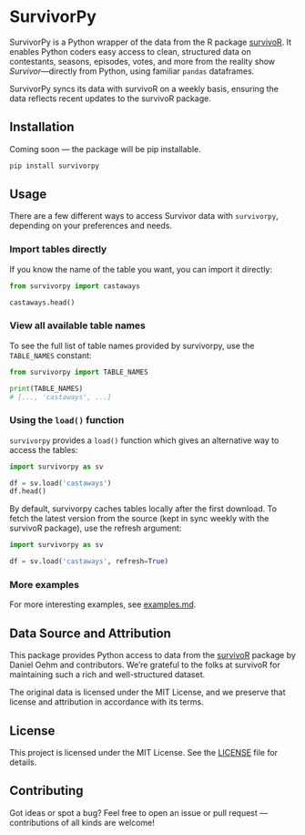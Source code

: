 # SurvivorPy

SurvivorPy is a Python wrapper of the data from the R package [survivoR](https://github.com/doehm/survivoR). It enables Python coders easy access to clean, structured data on contestants, seasons, episodes, votes, and more from the reality show *Survivor*—directly from Python, using familiar `pandas` dataframes.

SurvivorPy syncs its data with survivoR on a weekly basis, ensuring the data reflects recent updates to the survivoR package.

## Installation

Coming soon — the package will be pip installable.

```bash
pip install survivorpy
```

## Usage

There are a few different ways to access Survivor data with `survivorpy`, depending on your preferences and needs.

### Import tables directly

If you know the name of the table you want, you can import it directly:

```python
from survivorpy import castaways

castaways.head()
```

### View all available table names
To see the full list of table names provided by survivorpy, use the `TABLE_NAMES` constant:

```python
from survivorpy import TABLE_NAMES

print(TABLE_NAMES)
# [..., 'castaways', ...]
```

### Using the `load()` function
`survivorpy` provides a `load()` function which gives an alternative way to access the tables:

```python
import survivorpy as sv

df = sv.load('castaways')
df.head()
```

By default, survivorpy caches tables locally after the first download. To fetch the latest version from the source (kept in sync weekly with the survivoR package), use the refresh argument:

```python
import survivorpy as sv

df = sv.load('castaways', refresh=True)
```
### More examples

For more interesting examples, see [examples.md](examples/examples.md).


## Data Source and Attribution

This package provides Python access to data from the [survivoR](https://github.com/doehm/survivoR) package by Daniel Oehm and contributors. We’re grateful to the folks at survivoR for maintaining such a rich and well-structured dataset.

The original data is licensed under the MIT License, and we preserve that license and attribution in accordance with its terms.

## License

This project is licensed under the MIT License. See the [LICENSE](LICENSE) file for details.

## Contributing

Got ideas or spot a bug? Feel free to open an issue or pull request — contributions of all kinds are welcome!


